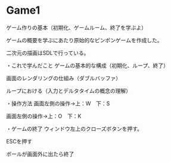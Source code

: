 # Game1
ゲーム作りの基本（初期化、ゲームルーム、終了を学ぶよ）

ゲームの概要を学ぶにあたり原始的なピンポンゲームを作成した。

二次元の描画はSDLで行っている。

・これで学んだこと
ゲームの基本的な構成（初期化、ループ、終了）

画面のレンダリングの仕組み（ダブルバッファ）

ループにおける（入力とデルタタイムの概念の理解）

・操作方法
画面左側の操作→上：W　下：S

画面左側の操作→上：O　下：K

・ゲームの終了
ウィンドウ左上のクローズボタンを押す。

ESCを押す

ボールが画面外に出たら終了
